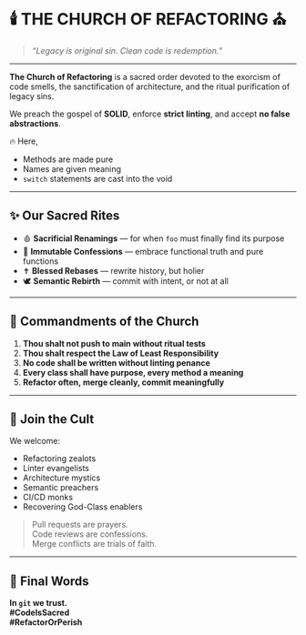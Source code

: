 # 🕯️ THE CHURCH OF REFACTORING ⛪

> *“Legacy is original sin. Clean code is redemption.”*

---

**The Church of Refactoring** is a sacred order devoted to the exorcism of code smells, the sanctification of architecture, and the ritual purification of legacy sins.

We preach the gospel of **SOLID**, enforce **strict linting**, and accept **no false abstractions**.

🔥 Here,  
- Methods are made pure  
- Names are given meaning  
- `switch` statements are cast into the void  

---

## ✨ Our Sacred Rites

- 🩸 **Sacrificial Renamings** — for when `foo` must finally find its purpose  
- 🧾 **Immutable Confessions** — embrace functional truth and pure functions  
- ✝ **Blessed Rebases** — rewrite history, but holier  
- 🕊️ **Semantic Rebirth** — commit with intent, or not at all  

---

## 📜 Commandments of the Church

1. **Thou shalt not push to main without ritual tests**
2. **Thou shalt respect the Law of Least Responsibility**
3. **No code shall be written without linting penance**
4. **Every class shall have purpose, every method a meaning**
5. **Refactor often, merge cleanly, commit meaningfully**

---

## 💬 Join the Cult

We welcome:
- Refactoring zealots  
- Linter evangelists  
- Architecture mystics  
- Semantic preachers  
- CI/CD monks  
- Recovering God-Class enablers  

> Pull requests are prayers.  
> Code reviews are confessions.  
> Merge conflicts are trials of faith.

---

## 🙏 Final Words

**In `git` we trust.**  
**#CodeIsSacred**  
**#RefactorOrPerish**